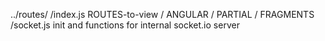 ../routes/
	/index.js
		 ROUTES-to-view / ANGULAR / PARTIAL / FRAGMENTS
	/socket.js
		 init and functions for internal socket.io server
	
